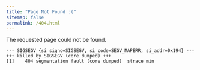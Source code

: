 ```yaml
---
title: "Page Not Found :("
sitemap: false
permalink: /404.html
---
```


The requested page could not be found.

```shell
--- SIGSEGV {si_signo=SIGSEGV, si_code=SEGV_MAPERR, si_addr=0x194} ---
+++ killed by SIGSEGV (core dumped) +++
[1]    404 segmentation fault (core dumped)  strace min
```

